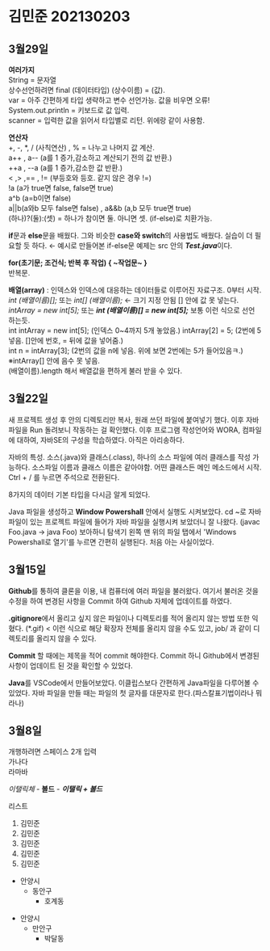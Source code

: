 # 김민준 202130203

## 3월29일
**여러가지**  
String = 문자열  
상수선언하려면 final (데이터타입) (상수이름) = (값).  
var = 아주 간편하게 타입 생략하고 변수 선언가능. 값을 비우면 오류!  
System.out.println = 키보드로 값 입력.  
scanner = 입력한 값을 읽어서 타입별로 리턴. 위에랑 같이 사용함.  

**연산자**  
+, -, *, / (사칙연산) , % = 나누고 나머지 값 계산.  
a++ , a-- (a를 1 증가,감소하고 계산되기 전의 값 반환.)  
++a , --a (a를 1 증가,감소한 값 반환.)  
< ,> ,== , != (부등호와 등호. 같지 않은 경우 !=)  
!a (a가 true면 false, false면 true)  
a^b (a=b이면 false)  
a||b(a와b 모두 false면 false) , a&&b (a,b 모두 true면 true)  
(하나)?(둘):(셋) = 하나가 참이면 둘. 아니면 셋. (if-else)로 치환가능.  

**if**문과 **else**문을 배웠다. 그와 비슷한 **case와 switch**의 사용법도 배웠다. 실습이 더 필요할 듯 하다. ← 예시로 만들어본 if-else문 예제는 src 안의 ***Test.java***이다.

**for(초기문; 조건식; 반복 후 작업) { ~작업문~ }**  
반복문.

**배열(array)** : 인덱스와 인덱스에 대응하는 데이터들로 이루어진 자료구조. 0부터 시작.  
*int (배열이름)[];* 또는 *int[] (배열이름);* ← 크기 지정 안됨 [] 안에 값 못 넣는다.  
*intArray = new int[5];* 또는 ***int (배열이름)[] = new int[5];*** 보통 이런 식으로 선언 하는듯.  
int intArray = new int[5]; (인덱스 0~4까지 5개 놓았음.)
intArray[2] = 5; (2번에 5 넣음. []안에 번호, = 뒤에 값을 넣어줌.)  
int n = intArray[3]; (2번의 값을 n에 넣음. 위에 보면 2번에는 5가 들어있음ㅋ.)  
※intArray[] 안에 음수 못 넣음.  
(배열이름).length 해서 배열값을 편하게 불러 받을 수 있다.

## 3월22일
새 프로젝트 생성 후 안의 디렉토리만 복사, 원래 쓰던 파일에 붙여넣기 했다. 이후 자바 파일을 Run 돌려보니 작동하는 걸 확인했다. 이후 프로그램 작성언어와 WORA, 컴파일에 대하여, 자바SE의 구성을 학습하였다. 아직은 아리송하다.

자바의 특성. 소스(.java)와 클래스(.class), 하나의 소스 파일에 여러 클래스를 작성 가능하다. 소스파일 이름과 클래스 이름은 같아야함. 어떤 클래스든 메인 메소드에서 시작. Ctrl + / 를 누르면 주석으로 전환된다.

8가지의 데이터 기본 타입을 다시금 알게 되었다.

Java 파일을 생성하고 **Window Powershall** 안에서 실행도 시켜보았다. cd ~로 자바 파일이 있는 프로젝트 파일에 들어가 자바 파일을 실행시켜 보았더니 잘 나왔다. (javac Foo.java → java Foo) 보아하니 탐색기 왼쪽 맨 위의 파일 탭에서 'Windows Powershall로 열기'를 누르면 간편히 실행된다. 처음 아는 사실이었다.

## 3월15일
**Github**를 통하여 클론을 이용, 내 컴퓨터에 여러 파일을 불러왔다.
여기서 불러온 것을 수정을 하여 변경된 사항을 Commit 하여 Github 자체에 업데이트를 하였다.

 **.gitignore**에서 올리고 싶지 않은 파일이나 디렉토리를 적어 올리지 않는 방법 또한 익혔다.
 (*.gif) < 이런 식으로 해당 확장자 전체를 올리지 않을 수도 있고, job/ 과 같이 디렉토리를 올리지 않을 수 있다.

 **Commit** 할 때에는 제목을 적어 commit 해야한다. Commit 하니 Github에서 변경된 사항이 업데이트 된 것을 확인할 수 있었다.

 **Java**를 VSCode에서 만들어보았다. 이클립스보다 간편하게 Java파일을 다루어볼 수 있었다. 자바 파일을 만들 때는 파일의 첫 글자를 대문자로 한다.(파스칼표기법이라나 뭐라나)

 ## 3월8일
 개행하려면 스페이스 2개 입력  
가나다  
라마바  

*이탤릭체* - **볼드** - ***이탤릭 + 볼드***  

리스트 <list>
1. 김민준
2. 김민준
8. 김민준
4. 김민준
5. 김민준

* 안양시
    * 동안구
        * 호계동
- 안양시
    - 만안구
        - 박달동